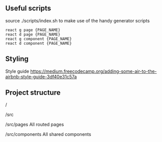 ## Useful scripts
source ./scripts/index.sh to make use of the handy generator scripts

```
react g page {PAGE_NAME}
react d page {PAGE_NAME}
react g component {PAGE_NAME}
react d component {PAGE_NAME}
```

## Styling
Style guide
https://medium.freecodecamp.org/adding-some-air-to-the-airbnb-style-guide-3df40e31c57a

## Project structure
/

/src

/src/pages
  All routed pages

/src/components
  All shared components